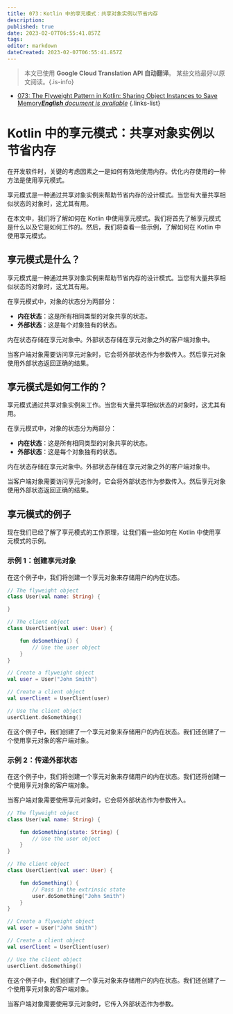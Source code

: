```yaml
---
title: 073：Kotlin 中的享元模式：共享对象实例以节省内存
description: 
published: true
date: 2023-02-07T06:55:41.857Z
tags: 
editor: markdown
dateCreated: 2023-02-07T06:55:41.857Z
---
```


> 本文已使用 **Google Cloud Translation API 自动翻译**。
某些文档最好以原文阅读。{.is-info}



- [073: The Flyweight Pattern in Kotlin: Sharing Object Instances to Save Memory***English** document is available*](/en/Knowledge-base/Kotlin/Learning/073-the-flyweight-pattern-in-kotlin-sharing-object-instances-to-save-memory)
{.links-list}


# Kotlin 中的享元模式：共享对象实例以节省内存

在开发软件时，关键的考虑因素之一是如何有效地使用内存。优化内存使用的一种方法是使用享元模式。

享元模式是一种通过共享对象实例来帮助节省内存的设计模式。当您有大量共享相似状态的对象时，这尤其有用。

在本文中，我们将了解如何在 Kotlin 中使用享元模式。我们将首先了解享元模式是什么以及它是如何工作的。然后，我们将查看一些示例，了解如何在 Kotlin 中使用享元模式。

## 享元模式是什么？

享元模式是一种通过共享对象实例来帮助节省内存的设计模式。当您有大量共享相似状态的对象时，这尤其有用。

在享元模式中，对象的状态分为两部分：

* **内在状态**：这是所有相同类型的对象共享的状态。
* **外部状态**：这是每个对象独有的状态。

内在状态存储在享元对象中。外部状态存储在享元对象之外的客户端对象中。

当客户端对象需要访问享元对象时，它会将外部状态作为参数传入。然后享元对象使用外部状态返回正确的结果。

## 享元模式是如何工作的？

享元模式通过共享对象实例来工作。当您有大量共享相似状态的对象时，这尤其有用。

在享元模式中，对象的状态分为两部分：

* **内在状态**：这是所有相同类型的对象共享的状态。
* **外部状态**：这是每个对象独有的状态。

内在状态存储在享元对象中。外部状态存储在享元对象之外的客户端对象中。

当客户端对象需要访问享元对象时，它会将外部状态作为参数传入。然后享元对象使用外部状态返回正确的结果。

## 享元模式的例子

现在我们已经了解了享元模式的工作原理，让我们看一些如何在 Kotlin 中使用享元模式的示例。

### 示例 1：创建享元对象

在这个例子中，我们将创建一个享元对象来存储用户的内在状态。


```kotlin
// The flyweight object
class User(val name: String) {

}

// The client object
class UserClient(val user: User) {

    fun doSomething() {
        // Use the user object
    }
}

// Create a flyweight object
val user = User("John Smith")

// Create a client object
val userClient = UserClient(user)

// Use the client object
userClient.doSomething()
```

在这个例子中，我们创建了一个享元对象来存储用户的内在状态。我们还创建了一个使用享元对象的客户端对象。

### 示例 2：传递外部状态

在这个例子中，我们将创建一个享元对象来存储用户的内在状态。我们还将创建一个使用享元对象的客户端对象。

当客户端对象需要使用享元对象时，它会将外部状态作为参数传入。


```kotlin
// The flyweight object
class User(val name: String) {

    fun doSomething(state: String) {
        // Use the user object
    }
}

// The client object
class UserClient(val user: User) {

    fun doSomething() {
        // Pass in the extrinsic state
        user.doSomething("John Smith")
    }
}

// Create a flyweight object
val user = User("John Smith")

// Create a client object
val userClient = UserClient(user)

// Use the client object
userClient.doSomething()
```

在这个例子中，我们创建了一个享元对象来存储用户的内在状态。我们还创建了一个使用享元对象的客户端对象。

当客户端对象需要使用享元对象时，它传入外部状态作为参数。
